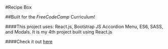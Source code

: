 #Recipe Box

##Built for the _FreeCodeCamp_ Curriculum!

####This project uses: React.js, Bootstrap JS Accordion Menu, ES6, SASS, and Modals. It is my 4th project built using React.js

####Check it out [here](https://htmlpreview.github.io/?https://github.com/MindfulBell/react-recipe-box/blob/master/src/client/index.html)




